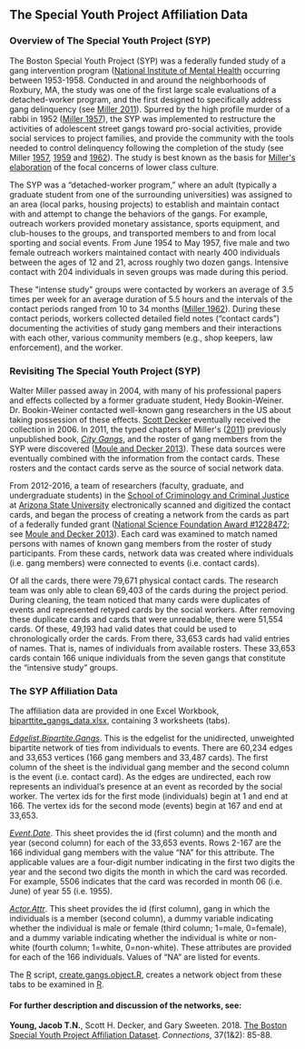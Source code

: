 ## The Special Youth Project Affiliation Data  

### Overview of The Special Youth Project (SYP)  
The Boston Special Youth Project (SYP) was a federally funded study of a gang intervention program ([National Institute of Mental Health](https://www.nimh.nih.gov/index.shtml) occurring between 1953-1958. Conducted in and around the neighborhoods of Roxbury, MA, the study was one of the first large scale evaluations of a detached-worker program, and the first designed to specifically address gang delinquency (see [Miller 2011](https://ccj.asu.edu/gangresearch)). Spurred by the high profile murder of a rabbi in 1952 ([Miller 1957](http://www.journals.uchicago.edu/doi/abs/10.1086/640341)), the SYP was implemented to restructure the activities of adolescent street gangs toward pro-social activities, provide social services to project families, and provide the community with the tools needed to control delinquency following the completion of the study (see Miller [1957](http://www.journals.uchicago.edu/doi/abs/10.1086/640341), [1959](http://ann.sagepub.com/content/322/1/97.short) and [1962](http://socpro.oxfordjournals.org/content/10/2/168)). The study is best known as the basis for [Miller's elaboration](http://onlinelibrary.wiley.com/doi/10.1111/j.1540-4560.1958.tb01413.x/abstract) of the focal concerns of lower class culture.  

The SYP was a “detached-worker program,” where an adult (typically a graduate student from one of the surrounding universities) was assigned to an area (local parks, housing projects) to establish and maintain contact with and attempt to change the behaviors of the gangs. For example, outreach workers provided monetary assistance, sports equipment, and club-houses to the groups, and transported members to and from local sporting and social events. From June 1954 to May 1957, five male and two female outreach workers maintained contact with nearly 400 individuals between the ages of 12 and 21, across roughly two dozen gangs. Intensive contact with 204 individuals in seven groups was made during this period.  

These "intense study" groups were contacted by workers an average of 3.5 times per week for an average duration of 5.5 hours and the intervals of the contact periods ranged from 10 to 34 months ([Miller 1962](http://socpro.oxfordjournals.org/content/10/2/168)). During these contact periods, workers collected detailed field notes (“contact cards”) documenting the activities of study gang members and their interactions with each other, various community members (e.g., shop keepers, law enforcement), and the worker.  


### Revisiting The Special Youth Project (SYP)  
Walter Miller passed away in 2004, with many of his professional papers and effects collected by a former graduate student, Hedy Bookin-Weiner. Dr. Bookin-Weiner contacted well-known gang researchers in the US about taking possession of these effects. [Scott Decker](https://ccj.asu.edu/content/scott-decker-0) eventually received the collection in 2006. In 2011, the typed chapters of Miller's ([2011](https://ccj.asu.edu/gangresearch)) previously unpublished book, *[City Gangs](https://ccj.asu.edu/gangresearch)*, and the roster of gang members from the SYP were discovered ([Moule and Decker 2013](http://www.jqcjc.org/documents/v1i2.pdf)). These data sources were eventually combined with the information from the contact cards. These rosters and the contact cards serve as the source of social network data.  

From 2012-2016, a team of researchers (faculty, graduate, and undergraduate students) in the [School of Criminology and Criminal Justice](https://ccj.asu.edu/) at [Arizona State University](https://asu.edu/) electronically scanned and digitized the contact cards, and began the process of creating a network from the cards as part of a federally funded grant ([National Science Foundation Award #1228472](https://nsf.gov/awardsearch/showAward?AWD_ID=1228472); see [Moule and Decker 2013](http://www.jqcjc.org/documents/v1i2.pdf)). Each card was examined to match named persons with names of known gang members from the roster of study participants. From these cards, network data was created where individuals (i.e. gang members) were connected to events (i.e. contact cards).  

Of all the cards, there were 79,671 physical contact cards. The research team was only able to clean 69,403 of the cards during the project period. During cleaning, the team noticed that many cards were duplicates of events and represented retyped cards by the social workers. After removing these duplicate cards and cards that were unreadable, there were 51,554 cards. Of these, 49,193 had valid dates that could be used to chronologically order the cards. From there, 33,653 cards had valid entries of names. That is, names of individuals from available rosters. These 33,653 cards contain 166 unique individuals from the seven gangs that constitute the “intensive study” groups.  


### The SYP Affiliation Data  
The affiliation data are provided in one Excel Workbook, ﻿[biparttite_gangs_data.xlsx﻿](https://github.com/jacobtnyoung/SYP-Networks/raw/master/bipartite_gangs_data.xlsx), containing 3 worksheets (tabs).  

﻿*[Edgelist.Bipartite.Gangs](https://github.com/jacobtnyoung/SYP-Networks/raw/master/edgelist.bipartite.gangs.csv)﻿*. This is the edgelist for the unidirected, unweighted bipartite network of ties from individuals to events. There are 60,234 edges and 33,653 vertices (166 gang members and 33,487 cards). The first column of the sheet is the individual gang member and the second column is the event (i.e. contact card). As the edges are undirected, each row represents an individual’s presence at an event as recorded by the social worker. The vertex ids for the first mode (individuals) begin at 1 and end at 166. The vertex ids for the second mode (events) begin at 167 and end at 33,653.  

*[Event.Date](https://github.com/jacobtnyoung/SYP-Networks/raw/master/event.date.csv)*. This sheet provides the id (first column) and the month and year (second column) for each of the 33,653 events. Rows 2-167 are the 166 individual gang members with the value “NA” for this attribute. The applicable values are a four-digit number indicating in the first two digits the year and the second two digits the month in which the card was recorded. For example, 5506 indicates that the card was recorded in month 06 (i.e. June) of year 55 (i.e. 1955).  

*[Actor.Attr](https://github.com/jacobtnyoung/SYP-Networks/raw/master/actor.attr.csv)*. This sheet provides the id (first column), gang in which the individuals is a member (second column), a dummy variable indicating whether the individual is male or female (third column; 1=male, 0=female), and a dummy variable indicating whether the individual is white or non-white (fourth column; 1=white, 0=non-white). These attributes are provided for each of the 166 individuals. Values of “NA” are listed for events.  

The [R](https://cran.r-project.org/) script, [create.gangs.object.R](https://github.com/jacobtnyoung/SYP-Networks/raw/master/create.gangs.object.r), creates a network object from these tabs to be examined in [R](https://cran.r-project.org/).  


#### For further description and discussion of the networks, see:   

**Young, Jacob T.N.**, Scott H. Decker, and Gary Sweeten. 2018. [The Boston Special Youth Project Affiliation Dataset](https://www.exeley.com/journal/connections). *Connections*, 37(1&2): 85-88.  
